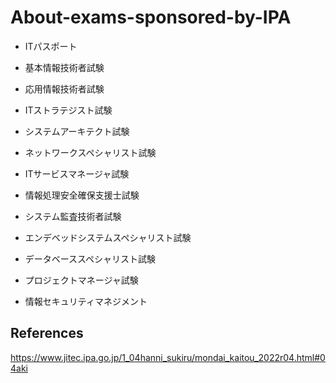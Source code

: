 # About-exams-sponsored-by-IPA
* ITパスポート
* 基本情報技術者試験
* 応用情報技術者試験

* ITストラテジスト試験
* システムアーキテクト試験
* ネットワークスペシャリスト試験
* ITサービスマネージャ試験
* 情報処理安全確保支援士試験
* システム監査技術者試験
* エンデベッドシステムスペシャリスト試験
* データベーススペシャリスト試験
* プロジェクトマネージャ試験
* 情報セキュリティマネジメント
## References
https://www.jitec.ipa.go.jp/1_04hanni_sukiru/mondai_kaitou_2022r04.html#04aki

